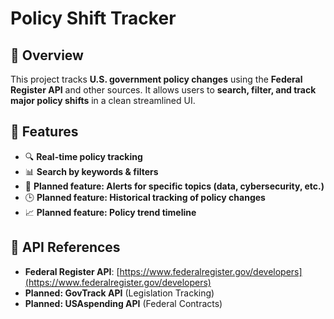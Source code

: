 # Policy Shift Tracker

## 🚀 Overview
This project tracks **U.S. government policy changes** using the **Federal Register API** and other sources. 
It allows users to **search, filter, and track major policy shifts** in a clean streamlined UI.

## 📂 Features
- 🔍 **Real-time policy tracking**
- 📊 **Search by keywords & filters**
- 🚨 **Planned feature: Alerts for specific topics (data, cybersecurity, etc.)**
- 🕒 **Planned feature: Historical tracking of policy changes**
- 📈 **Planned feature: Policy trend timeline**


## 🔗 API References
- **Federal Register API**: [https://www.federalregister.gov/developers](https://www.federalregister.gov/developers)
- **Planned: GovTrack API** (Legislation Tracking)
- **Planned: USAspending API** (Federal Contracts)

